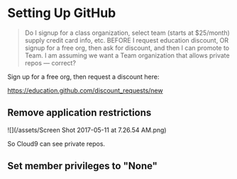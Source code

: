 # Setting Up GitHub

> Do I signup for a class organization, select team (starts at $25/month) supply credit card info, etc.  BEFORE I request education discount, OR signup for a free org, then ask for discount, and then I can promote to Team.   I am assuming we want a Team organization that allows private repos — correct? 

Sign up for a free org, then request a discount here:

https://education.github.com/discount_requests/new

## Remove application restrictions

![](/assets/Screen Shot 2017-05-11 at 7.26.54 AM.png)

So Cloud9 can see private repos.

## Set member privileges to "None"